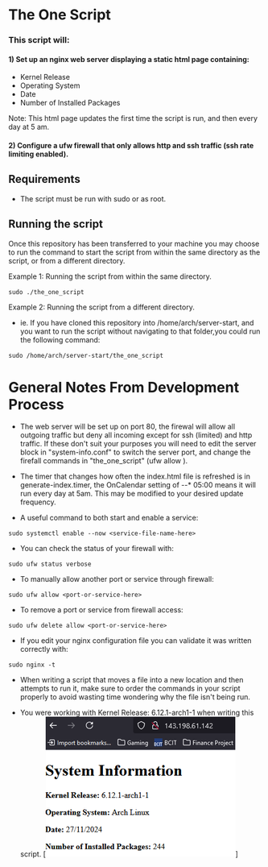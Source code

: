 # The One Script
### This script will: 
#### 1) Set up an nginx web server displaying a static html page containing:

- Kernel Release
- Operating System
- Date
- Number of Installed Packages

Note: This html page updates the first time the script is run, and then every day at 5 am.


#### 2) Configure a ufw firewall that only allows http and ssh traffic (ssh rate limiting enabled).

## Requirements
* The script must be run with sudo or as root.


## Running the script
Once this repository has been transferred to your machine you may choose to run the command to start the script from within the same directory as the script, or from a different directory.

Example 1: Running the script from within the same directory.
```
sudo ./the_one_script
```

Example 2: Running the script from a different directory.
- ie. If you have cloned this repository into /home/arch/server-start, and you want to run the script without navigating to that folder,you could run the following command:
```
sudo /home/arch/server-start/the_one_script
```



# General Notes From Development Process

* The web server will be set up on port 80, the firewal will allow all outgoing traffic but deny all incoming except for ssh (limited) and http traffic. If these don't suit your purposes you will need to edit the server block in "system-info.conf" to switch the server port, and change the firefall commands in "the_one_script" (ufw allow <traffic type>).

* The timer that changes how often the index.html file is refreshed is in generate-index.timer, the OnCalendar setting of *-*-* 05:00 means it will run every day at 5am. This may be modified to your desired update frequency.

* A useful command to both start and enable a service:
```
sudo systemctl enable --now <service-file-name-here>
```

* You can check the status of your firewall with:
```
sudo ufw status verbose
```

* To manually allow another port or service through firewall:
```
sudo ufw allow <port-or-service-here>
```

* To remove a port or service from firewall access:
```
sudo ufw delete allow <port-or-service-here>
```

* If you edit your nginx configuration file you can validate it was written correctly with:
```
sudo nginx -t
```

* When writing a script that moves a file into a new location and then attempts to run it, make sure to order the commands in your script properly to avoid wasting time wondering why the file isn't being run.

* You were working with Kernel Release: 6.12.1-arch1-1 when writing this script.
[![Great Success!](./Assets/great-success.png)]
